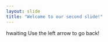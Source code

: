 ```yaml
---
layout: slide
title: "Welcome to our second slide!"
---
```

hwaiting
Use the left arrow to go back!
